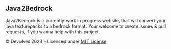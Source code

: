 ## Java2Bedrock

Java2Bedrock is a currently work in progress website, that will convert your java texturepacks to a bedrock format.
Your welcome to create issues & pull requests, if you wanna help with this project.

© Devolvex 2023 - Licensed under [MIT License](https://github.com/Devolvex/Java2Bedrock/blob/master/LICENSE)
